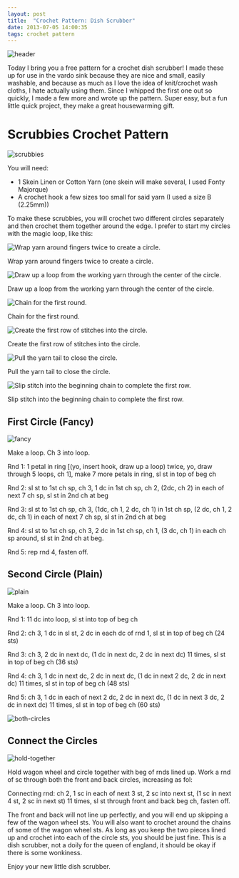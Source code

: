 ```yaml
---
layout: post
title:  "Crochet Pattern: Dish Scrubber"
date: 2013-07-05 14:00:35
tags: crochet pattern
---
```

![header](/uploads/2013/07/header.jpg)

Today I bring you a free pattern for a crochet dish scrubber! I made these up for use in the vardo sink because they are nice and small, easily washable, and because as much as I love the idea of knit/crochet wash cloths, I hate actually using them. Since I whipped the first one out so quickly, I made a few more and wrote up the pattern. Super easy, but a fun little quick project, they make a great housewarming gift.

# Scrubbies Crochet Pattern

![scrubbies](/uploads/2013/07/scrubbies.jpg)

You will need:
* 1 Skein Linen or Cotton Yarn (one skein will make several, I used Fonty Majorque)
* A crochet hook a few sizes too small for said yarn (I used a size B (2.25mm))

To make these scrubbies, you will crochet two different circles separately and then crochet them together around the edge. I prefer to start my circles with the magic loop, like this:

![Wrap yarn around fingers twice to create a circle.](/uploads/2013/07/loop-step01.jpg)

Wrap yarn around fingers twice to create a circle.

![Draw up a loop from the working yarn through the center of the circle.](/uploads/2013/07/loop-step02.jpg)

Draw up a loop from the working yarn through the center of the circle.

![Chain for the first round.](/uploads/2013/07/loop-step03.jpg)

Chain for the first round.

![Create the first row of stitches into the circle.](/uploads/2013/07/loop-step04.jpg)

Create the first row of stitches into the circle.

![Pull the yarn tail to close the circle.](/uploads/2013/07/loop-step06.jpg)

Pull the yarn tail to close the circle.

![Slip stitch into the beginning chain to complete the first row.](/uploads/2013/07/loop-step07.jpg)

Slip stitch into the beginning chain to complete the first row.

## First Circle (Fancy)

![fancy](/uploads/2013/07/fancy.jpg)

Make a loop. Ch 3 into loop.

Rnd 1: 1 petal in ring [(yo, insert hook, draw up a loop) twice, yo, draw through 5 loops, ch 1], make 7 more petals in ring, sl st in top of beg ch

Rnd 2: sl st to 1st ch sp, ch 3, 1 dc in 1st ch sp, ch 2, (2dc, ch 2) in each of next 7 ch sp, sl st in 2nd ch at beg

Rnd 3: sl st to 1st ch sp, ch 3, (1dc, ch 1, 2 dc, ch 1) in 1st ch sp, (2 dc, ch 1, 2 dc, ch 1) in each of next 7 ch sp, sl st in 2nd ch at beg

Rnd 4: sl st to 1st ch sp, ch 3, 2 dc in 1st ch sp, ch 1, (3 dc, ch 1) in each ch sp around, sl st in 2nd ch at beg.

Rnd 5: rep rnd 4, fasten off.

## Second Circle (Plain)

![plain](/uploads/2013/07/plain.jpg)

Make a loop. Ch 3 into loop.

Rnd 1: 11 dc into loop, sl st into top of beg ch

Rnd 2: ch 3, 1 dc in sl st, 2 dc in each dc of rnd 1, sl st in top of beg ch (24 sts)

Rnd 3: ch 3, 2 dc in next dc, (1 dc in next dc, 2 dc in next dc) 11 times, sl st in top of beg ch (36 sts)

Rnd 4: ch 3, 1 dc in next dc, 2 dc in next dc, (1 dc in next 2 dc, 2 dc in next dc) 11 times, sl st in top of beg ch (48 sts)

Rnd 5: ch 3, 1 dc in each of next 2 dc, 2 dc in next dc, (1 dc in next 3 dc, 2 dc in next dc) 11 times, sl st in top of beg ch (60 sts)

![both-circles](/uploads/2013/07/both-circles.jpg)

## Connect the Circles

![hold-together](/uploads/2013/07/hold-together.jpg)

Hold wagon wheel and circle together with beg of rnds lined up. Work a rnd of sc through both the front and back circles, increasing as fol:

Connecting rnd: ch 2, 1 sc in each of next 3 st, 2 sc into next st, (1 sc in next 4 st, 2 sc in next st) 11 times, sl st through front and back beg ch, fasten off.

The front and back will not line up perfectly, and you will end up skipping a few of the wagon wheel sts. You will also want to crochet around the chains of some of the wagon wheel sts. As long as you keep the two pieces lined up and crochet into each of the circle sts, you should be just fine. This is a dish scrubber, not a doily for the queen of england, it should be okay if there is some wonkiness.

Enjoy your new little dish scrubber.
